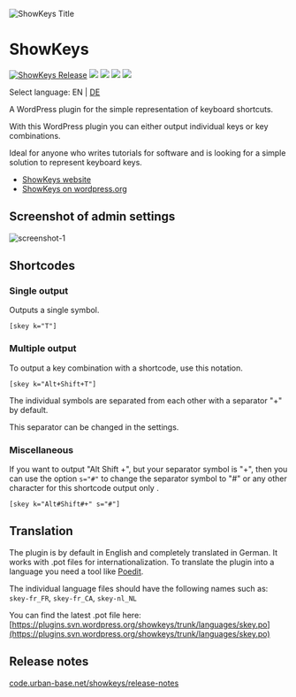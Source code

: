 ![ShowKeys Title](https://user-images.githubusercontent.com/8767638/156455013-19a4a069-13eb-4155-99cb-5614a67bc819.png)

# ShowKeys

[![ShowKeys Release](https://img.shields.io/github/v/release/mariojacob/showkeys)](https://github.com/mariojacob/showkeys/releases/) ![](https://img.shields.io/github/repo-size/mariojacob/showkeys) ![](https://img.shields.io/wordpress/plugin/wp-version/showkeys) ![](https://img.shields.io/wordpress/plugin/tested/showkeys) ![](https://img.shields.io/wordpress/plugin/required-php/showkeys)

Select language: EN | [DE](./README_de_DE.md)

A WordPress plugin for the simple representation of keyboard shortcuts.

With this WordPress plugin you can either output individual keys or key combinations.

Ideal for anyone who writes tutorials for software and is looking for a simple solution to represent keyboard keys.

-   [ShowKeys website](https://code.urban-base.net/showkeys/?utm_source=github)
-   [ShowKeys on wordpress.org](https://wordpress.org/plugins/showkeys/)

## Screenshot of admin settings

![screenshot-1](https://ps.w.org/showkeys/assets/screenshot-1.png)

## Shortcodes

### Single output

Outputs a single symbol.

```TXT
[skey k="T"]
```

### Multiple output

To output a key combination with a shortcode, use this notation.

```TXT
[skey k="Alt+Shift+T"]
```

The individual symbols are separated from each other with a separator "+" by default.

This separator can be changed in the settings.

### Miscellaneous

If you want to output "Alt Shift +", but your separator symbol is "+", then you can use the option `s="#"` to change the separator symbol to "#" or any other character for this shortcode output only .

```TXT
[skey k="Alt#Shift#+" s="#"]
```

## Translation

The plugin is by default in English and completely translated in German. It works with .pot files for internationalization. To translate the plugin into a language you need a tool like [Poedit](https://www.poedit.net/).

The individual language files should have the following names such as: `skey-fr_FR`, `skey-fr_CA`, `skey-nl_NL`

You can find the latest .pot file here: [https://plugins.svn.wordpress.org/showkeys/trunk/languages/skey.po](https://plugins.svn.wordpress.org/showkeys/trunk/languages/skey.po)

## Release notes

[code.urban-base.net/showkeys/release-notes](https://code.urban-base.net/showkeys/release-notes/?utm_source=github)
